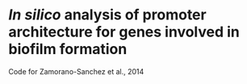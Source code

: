 # _In silico_ analysis of promoter architecture for genes involved in biofilm formation

Code for Zamorano-Sanchez et al., 2014


